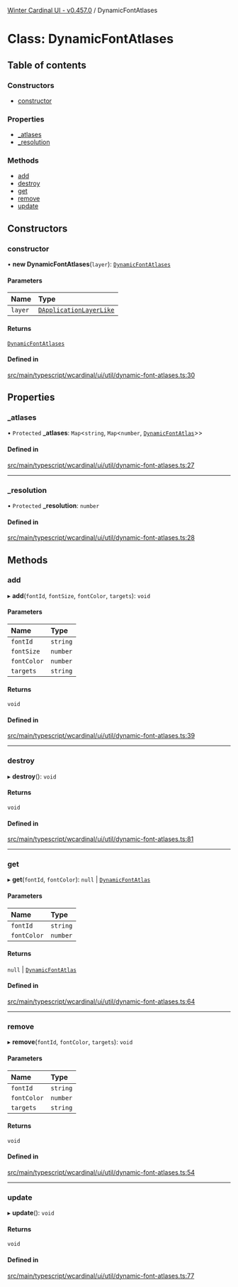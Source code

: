 [Winter Cardinal UI - v0.457.0](../index.md) / DynamicFontAtlases

# Class: DynamicFontAtlases

## Table of contents

### Constructors

- [constructor](DynamicFontAtlases.md#constructor)

### Properties

- [\_atlases](DynamicFontAtlases.md#_atlases)
- [\_resolution](DynamicFontAtlases.md#_resolution)

### Methods

- [add](DynamicFontAtlases.md#add)
- [destroy](DynamicFontAtlases.md#destroy)
- [get](DynamicFontAtlases.md#get)
- [remove](DynamicFontAtlases.md#remove)
- [update](DynamicFontAtlases.md#update)

## Constructors

### constructor

• **new DynamicFontAtlases**(`layer`): [`DynamicFontAtlases`](DynamicFontAtlases.md)

#### Parameters

| Name | Type |
| :------ | :------ |
| `layer` | [`DApplicationLayerLike`](../interfaces/DApplicationLayerLike.md) |

#### Returns

[`DynamicFontAtlases`](DynamicFontAtlases.md)

#### Defined in

[src/main/typescript/wcardinal/ui/util/dynamic-font-atlases.ts:30](https://github.com/winter-cardinal/winter-cardinal-ui/blob/v0.457.0/src/main/typescript/wcardinal/ui/util/dynamic-font-atlases.ts#L30)

## Properties

### \_atlases

• `Protected` **\_atlases**: `Map`\<`string`, `Map`\<`number`, [`DynamicFontAtlas`](DynamicFontAtlas.md)\>\>

#### Defined in

[src/main/typescript/wcardinal/ui/util/dynamic-font-atlases.ts:27](https://github.com/winter-cardinal/winter-cardinal-ui/blob/v0.457.0/src/main/typescript/wcardinal/ui/util/dynamic-font-atlases.ts#L27)

___

### \_resolution

• `Protected` **\_resolution**: `number`

#### Defined in

[src/main/typescript/wcardinal/ui/util/dynamic-font-atlases.ts:28](https://github.com/winter-cardinal/winter-cardinal-ui/blob/v0.457.0/src/main/typescript/wcardinal/ui/util/dynamic-font-atlases.ts#L28)

## Methods

### add

▸ **add**(`fontId`, `fontSize`, `fontColor`, `targets`): `void`

#### Parameters

| Name | Type |
| :------ | :------ |
| `fontId` | `string` |
| `fontSize` | `number` |
| `fontColor` | `number` |
| `targets` | `string` |

#### Returns

`void`

#### Defined in

[src/main/typescript/wcardinal/ui/util/dynamic-font-atlases.ts:39](https://github.com/winter-cardinal/winter-cardinal-ui/blob/v0.457.0/src/main/typescript/wcardinal/ui/util/dynamic-font-atlases.ts#L39)

___

### destroy

▸ **destroy**(): `void`

#### Returns

`void`

#### Defined in

[src/main/typescript/wcardinal/ui/util/dynamic-font-atlases.ts:81](https://github.com/winter-cardinal/winter-cardinal-ui/blob/v0.457.0/src/main/typescript/wcardinal/ui/util/dynamic-font-atlases.ts#L81)

___

### get

▸ **get**(`fontId`, `fontColor`): ``null`` \| [`DynamicFontAtlas`](DynamicFontAtlas.md)

#### Parameters

| Name | Type |
| :------ | :------ |
| `fontId` | `string` |
| `fontColor` | `number` |

#### Returns

``null`` \| [`DynamicFontAtlas`](DynamicFontAtlas.md)

#### Defined in

[src/main/typescript/wcardinal/ui/util/dynamic-font-atlases.ts:64](https://github.com/winter-cardinal/winter-cardinal-ui/blob/v0.457.0/src/main/typescript/wcardinal/ui/util/dynamic-font-atlases.ts#L64)

___

### remove

▸ **remove**(`fontId`, `fontColor`, `targets`): `void`

#### Parameters

| Name | Type |
| :------ | :------ |
| `fontId` | `string` |
| `fontColor` | `number` |
| `targets` | `string` |

#### Returns

`void`

#### Defined in

[src/main/typescript/wcardinal/ui/util/dynamic-font-atlases.ts:54](https://github.com/winter-cardinal/winter-cardinal-ui/blob/v0.457.0/src/main/typescript/wcardinal/ui/util/dynamic-font-atlases.ts#L54)

___

### update

▸ **update**(): `void`

#### Returns

`void`

#### Defined in

[src/main/typescript/wcardinal/ui/util/dynamic-font-atlases.ts:77](https://github.com/winter-cardinal/winter-cardinal-ui/blob/v0.457.0/src/main/typescript/wcardinal/ui/util/dynamic-font-atlases.ts#L77)
